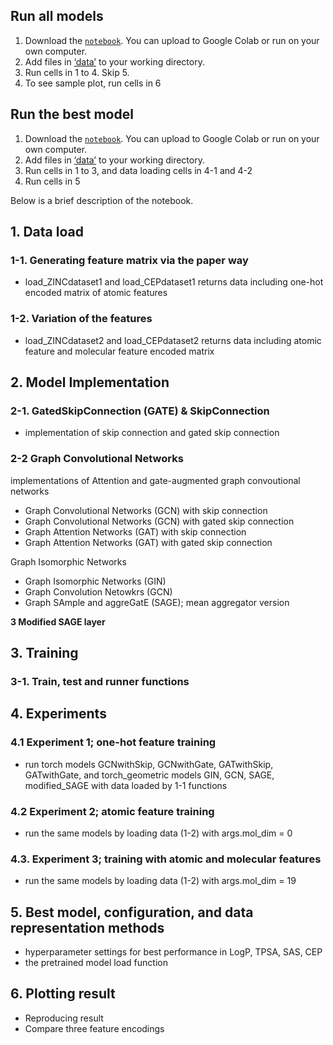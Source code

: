 ## Run all models
1. Download the [`notebook`](#https://github.com/Ahn-Ssu/CS492I_2022F/blob/main/CS492I_teamProject_GCN4chem.ipynb). You can upload to Google Colab or run on your own computer.
2. Add files in [‘data’](#https://github.com/Ahn-Ssu/CS492I_2022F/tree/main/data) to your working directory. 
3. Run cells in 1 to 4. Skip 5.
4. To see sample plot, run cells in 6


## Run the best model
1. Download the [`notebook`](#https://github.com/Ahn-Ssu/CS492I_2022F/blob/main/CS492I_teamProject_GCN4chem.ipynb). You can upload to Google Colab or run on your own computer.
2. Add files in [‘data’](#https://github.com/Ahn-Ssu/CS492I_2022F/tree/main/data) to your working directory. 
3. Run cells in 1 to 3, and data loading cells in 4-1 and 4-2
4. Run cells in 5

Below is a brief description of the notebook. 

## 1. Data load 
### 1-1. Generating feature matrix via the paper way
- load_ZINCdataset1 and load_CEPdataset1 returns data including one-hot encoded matrix of atomic features
### 1-2. Variation of the features
- load_ZINCdataset2 and load_CEPdataset2 returns data including atomic feature and molecular feature encoded matrix
 ## 2. Model Implementation
### 2-1. GatedSkipConnection (GATE) & SkipConnection
- implementation of skip connection and gated skip connection
### 2-2 Graph Convolutional Networks
implementations of 
Attention and gate-augmented graph convoutional networks
- Graph Convolutional Networks (GCN) with skip connection
- Graph Convolutional Networks (GCN) with gated skip connection
- Graph Attention Networks (GAT) with skip connection
- Graph Attention Networks (GAT) with gated skip connection 

Graph Isomorphic Networks
- Graph Isomorphic Networks (GIN) 
- Graph Convolution Netowkrs (GCN)
- Graph SAmple and aggreGatE (SAGE); mean aggregator version

**3 Modified SAGE layer**
## 3. Training
### 3-1. Train, test and runner functions
## 4. Experiments
### 4.1 Experiment 1; one-hot feature training
- run torch models GCNwithSkip, GCNwithGate, GATwithSkip, GATwithGate, and torch_geometric models GIN, GCN, SAGE, modified_SAGE with data loaded by 1-1 functions
### 4.2 Experiment 2; atomic feature training 
- run the same models by loading data (1-2) with args.mol_dim = 0
### 4.3. Experiment 3; training with atomic and molecular features
- run the same models by loading data (1-2) with args.mol_dim = 19
## 5. Best model, configuration, and data representation methods
- hyperparameter settings for best performance in LogP, TPSA, SAS, CEP
- the pretrained model load function
## 6. Plotting result
- Reproducing result
- Compare three feature encodings
